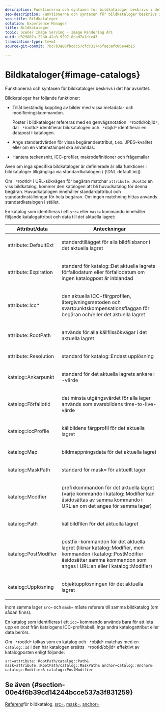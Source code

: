 ```yaml
---
description: Funktionerna och syntaxen för bildkataloger beskrivs i det här avsnittet.
seo-description: Funktionerna och syntaxen för bildkataloger beskrivs i det här avsnittet.
seo-title: Bildkataloger
solution: Experience Manager
title: Bildkataloger
topic: Scene7 Image Serving - Image Rendering API
uuid: d329807a-22b0-42a3-9297-8dad7a1dce43
translation-type: tm+mt
source-git-commit: 7bc7b3a86fbcdc57cfdc31745fae3afc06e44b15

---
```



# Bildkataloger{#image-catalogs}

Funktionerna och syntaxen för bildkataloger beskrivs i det här avsnittet.

Bildkataloger har följande funktioner:

* Tillåt beständig koppling av bilder med vissa metadata- och modifieringskommandon.

   Poster i bildkataloger refereras med en genvägsnotation ` *`rootId/objId`*`, där ` *`rootId`*` identifierar bildkatalogen och ` *`objId`*` identifierar en datapost i katalogen.
* Ange standardvärden för vissa begärandeattribut, t.ex. JPEG-kvalitet eller om en vattenstämpel ska användas.
* Hantera teckensnitt, ICC-profiler, makrodefinitioner och frågemallar

Även om inga specifika bildkataloger är definierade är alla funktioner i bildkataloger tillgängliga via standardkatalogen ( [!DNL default.ini]).

Om ` *`rootId`*` i URL-sökvägen för begäran matchar `attribute::RootId` en viss bildkatalog, kommer den katalogen att bli huvudkatalog för denna begäran. Huvudkatalogen innehåller standardattribut och standardinställningar för hela begäran. Om ingen matchning hittas används standardkatalogen i stället.

En katalog som identifieras i ett `src=` eller `mask=` kommando innehåller följande katalogattribut och data till det aktuella lagret:

<table id="table_D3FA66EA5D054745900DE5A120885AA8"> 
 <thead> 
  <tr> 
   <th class="entry"> <b> Attribut/data</b> </th> 
   <th class="entry"> <b> Anteckningar</b> </th> 
  </tr> 
 </thead>
 <tbody> 
  <tr> 
   <td> <p> <span class="codeph"> attribute::DefaultExt</span> </p> </td> 
   <td> <p> standardtillägget för alla bildfilsbanor i det aktuella lagret </p> </td> 
  </tr> 
  <tr> 
   <td> <p> <span class="codeph"> attribute::Expiration</span> </p> </td> 
   <td> <p> standard för <span class="codeph"> katalog::Det aktuella lagrets förfallodatum</span> eller förfallodatum om ingen katalogpost är inblandad </p> </td> 
  </tr> 
  <tr> 
   <td> <p> <span class="codeph"> attribute::Icc*</span> </p> </td> 
   <td> <p> den aktuella ICC-färgprofilen, återgivningsmetoden och svartpunktskompensationsflaggan för begäran och/eller det aktuella lagret </p> </td> 
  </tr> 
  <tr> 
   <td> <p> <span class="codeph"> attribute::RootPath</span> </p> </td> 
   <td> <p> används för alla källfilssökvägar i det aktuella lagret </p> </td> 
  </tr> 
  <tr> 
   <td> <p> <span class="codeph"> attribute::Resolution</span> </p> </td> 
   <td> <p> standard för <span class="codeph"> katalog::Endast upplösning</span> </p> </td> 
  </tr> 
  <tr> 
   <td> <p> <span class="codeph"> katalog::Ankarpunkt</span> </p> </td> 
   <td> <p> standard för det aktuella lagrets <span class="codeph"> ankare=</span> -värde </p> </td> 
  </tr> 
  <tr> 
   <td> <p> <span class="codeph"> katalog::Förfallotid</span> </p> </td> 
   <td> <p> det minsta utgångsvärdet för alla lager används som svarsbildens time-to-live-värde </p> </td> 
  </tr> 
  <tr> 
   <td> <p> <span class="codeph"> katalog::IccProfile</span> </p> </td> 
   <td> <p> källbildens färgprofil för det aktuella lagret </p> </td> 
  </tr> 
  <tr> 
   <td> <p> <span class="codeph"> katalog::Map</span> </p> </td> 
   <td> <p> bildmappningsdata för det aktuella lagret </p> </td> 
  </tr> 
  <tr> 
   <td> <p> <span class="codeph"> katalog::MaskPath</span> </p> </td> 
   <td> <p> standard för <span class="codeph"> mask=</span> för aktuellt lager </p> </td> 
  </tr> 
  <tr> 
   <td> <p> <span class="codeph"> katalog::Modifier</span> </p> </td> 
   <td> <p> prefixkommandon för det aktuella lagret (varje kommando i <span class="codeph"> katalog::Modifier</span> kan åsidosättas av samma kommando i URL:en om det anges för samma lager) </p> </td> 
  </tr> 
  <tr> 
   <td> <p> <span class="codeph"> katalog::Path</span> </p> </td> 
   <td> <p> källbildfilen för det aktuella lagret </p> </td> 
  </tr> 
  <tr> 
   <td> <p> <span class="codeph"> katalog::PostModifier</span> </p> </td> 
   <td> <p> postfix-kommandon för det aktuella lagret (liknar <span class="codeph"> katalog::Modifier</span>, men kommandon i <span class="codeph"> katalog::PostModifier</span> åsidosätter samma kommandon som anges i URL:en eller i <span class="codeph"> katalog::Modifier</span>) </p> </td> 
  </tr> 
  <tr> 
   <td> <p> <span class="codeph"> katalog::Upplösning</span> </p> </td> 
   <td> <p> objektupplösningen för det aktuella lagret </p> </td> 
  </tr> 
 </tbody> 
</table>

Inom samma lager `src=` och `mask=` måste referera till samma bildkatalog (om sådan finns).

En katalog som identifieras i ett `icc=` kommando används bara för att leta upp en post från katalogens ICC-profiltabell. Inga andra katalogattribut eller data berörs.

Om ` *`rootId`*` tolkas som en katalog och ` *`objId`*` matchas med en `catalog::Id` i den här katalogen ersätts ` *`rootId/objId`*` effektivt av katalogposten enligt följande:

`src=attribute::RootPath/catalog::Path& mask=attribute::RootPath/catalog::MaskPath& anchor=catalog::Anchor& catalog::Modifier& catalog::PostModifier`

## Se även {#section-00e4f6b39cd14244bcce537a3f831259}

[Referens](../../../../../is-api/image-catalog/image-serving-api-ref/c-image-catalog-reference/c-overview/c-overview.md#concept-9ce2b6a133de45f783e95cabc5810ac3)för bildkatalog, [src=](../../../../../is-api/http-ref/image-serving-api-ref/c-http-protocol-reference/c-command-reference/r-src.md#reference-f6506637778c4c69bf106a7924a91ab1), [mask=](../../../../../is-api/http-ref/image-serving-api-ref/c-http-protocol-reference/c-command-reference/r-mask.md#reference-922254e027404fb890b850e2723ee06e), [anchor=](../../../../../is-api/http-ref/image-serving-api-ref/c-http-protocol-reference/c-command-reference/r-anchor.md#reference-6661e548ab284b82828d8d94c8ddeb7c)
